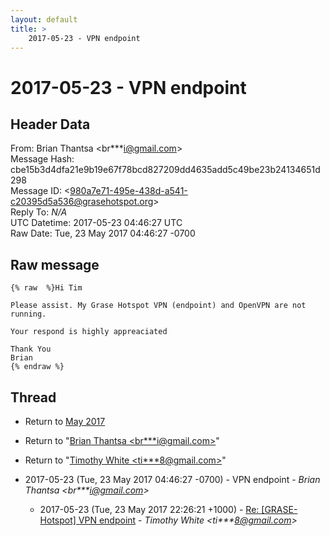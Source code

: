 ```yaml
---
layout: default
title: >
    2017-05-23 - VPN endpoint
---
```


# 2017-05-23 - VPN endpoint

## Header Data

From: Brian Thantsa \<br***i@gmail.com\><br>
Message Hash: cbe15b3d4dfa21e9b19e67f78bcd827209dd4635add5c49be23b24134651d298<br>
Message ID: \<980a7e71-495e-438d-a541-c20395d5a536@grasehotspot.org\><br>
Reply To: _N/A_<br>
UTC Datetime: 2017-05-23 04:46:27 UTC<br>
Raw Date: Tue, 23 May 2017 04:46:27 -0700<br>

## Raw message

```
{% raw  %}Hi Tim

Please assist. My Grase Hotspot VPN (endpoint) and OpenVPN are not running. 

Your respond is highly appreaciated

Thank You
Brian 
{% endraw %}
```

## Thread

+ Return to [May 2017](/archive/2017/05)

+ Return to "[Brian Thantsa <br***i<span>@</span>gmail.com>](/authors/br___i_at_gmail_com)"
+ Return to "[Timothy White <ti***8<span>@</span>gmail.com>](/authors/ti___8_at_gmail_com)"

+ 2017-05-23 (Tue, 23 May 2017 04:46:27 -0700) - VPN endpoint - _Brian Thantsa \<br***i@gmail.com\>_
  + 2017-05-23 (Tue, 23 May 2017 22:26:21 +1000) - [Re: [GRASE-Hotspot] VPN endpoint](/archive/2017/05/e21d536425504a488fad385f9a3970cf7505217944e89ef96a9405772ecad234) - _Timothy White \<ti***8@gmail.com\>_

